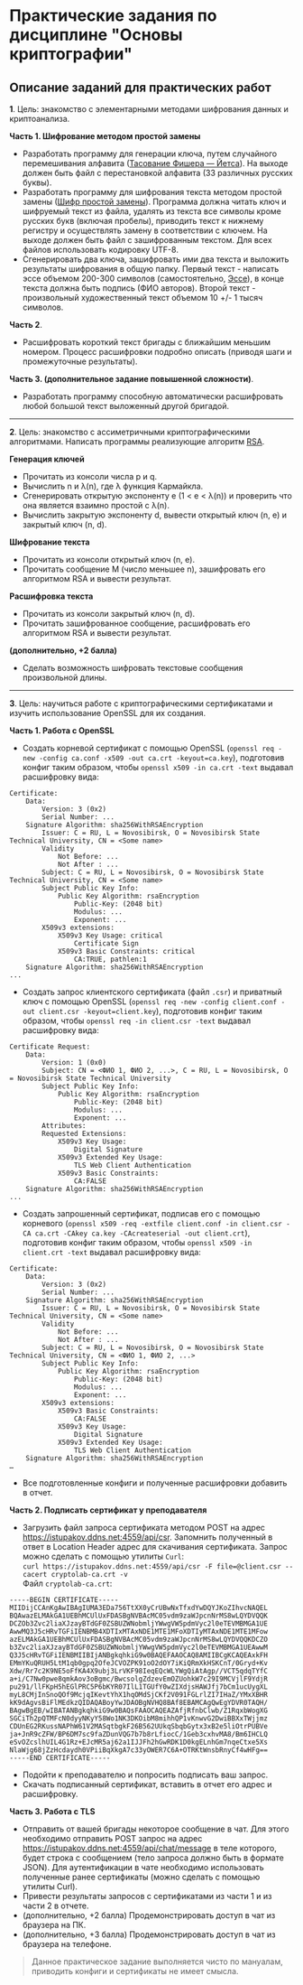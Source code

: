 # Практические задания по дисциплине "Основы криптографии" #
## Описание заданий для практических работ ##

**1**. Цель: знакомство с элементарными методами шифрования данных и криптоанализа.  
>
**Часть 1. Шифрование методом простой замены**
+ Разработать программу для генерации ключа, путем случайного перемешивания алфавита ([Тасование Фишера — Йетса](https://ru.wikipedia.org/wiki/%D0%A2%D0%B0%D1%81%D0%BE%D0%B2%D0%B0%D0%BD%D0%B8%D0%B5_%D0%A4%D0%B8%D1%88%D0%B5%D1%80%D0%B0_%E2%80%94_%D0%99%D0%B5%D1%82%D1%81%D0%B0)). На выходе должен быть файл с перестановкой алфавита (33 различных русских буквы). 
+ Разработать программу для шифрования текста методом простой замены ([Шифр простой замены](https://ru.wikipedia.org/wiki/%D0%A8%D0%B8%D1%84%D1%80_%D0%BF%D1%80%D0%BE%D1%81%D1%82%D0%BE%D0%B9_%D0%B7%D0%B0%D0%BC%D0%B5%D0%BD%D1%8B)). Программа должна читать ключ и шифруемый текст из файла, удалять из текста все символы кроме русских букв (включая пробелы), приводить текст к нижнему регистру и осуществлять замену в соответствии с ключем. На выходе должен быть файл с зашифрованным текстом. Для всех файлов использовать кодировку UTF-8.
+ Сгенерировать два ключа, зашифровать ими два текста и выложить результаты шифрования в общую папку. Первый текст - написать эссе объемом 200-300 символов (самостоятельно, [Эссе](https://ru.wikipedia.org/wiki/%D0%AD%D1%81%D1%81%D0%B5)), в конце текста должна быть подпись (ФИО авторов). Второй текст - произвольный художественный текст объемом 10 +/- 1 тысяч символов.
>
 **Часть 2**. 
+ Расшифровать короткий текст бригады с ближайшим меньшим номером. Процесс расшифровки подробно описать (приводя шаги и промежуточные результаты).
>
**Часть 3. (дополнительное задание повышенной сложности)**. 
+ Разработать программу способную автоматически расшифровать любой большой текст выложенный другой бригадой.
---
**2**. Цель: знакомство с ассиметричными криптографическими алгоритмами.
Написать программы реализующие алгоритм [RSA](https://en.wikipedia.org/wiki/RSA_(cryptosystem)).  
>
**Генерация ключей**
+ Прочитать из консоли числа p и q.
+ Вычислить n и λ(n), где λ функция Кармайкла.
+ Сгенерировать открытую экспоненту e (1 < e < λ(n)) и проверить что она является взаимно простой с λ(n).
+ Вычислить закрытую экспоненту d, вывести открытый ключ (n, e) и закрытый ключ (n, d).
>
**Шифрование текста**
+ Прочитать из консоли открытый ключ (n, e).
+ Прочитать сообщение M (число меньшее n), зашифровать его алгоритмом RSA и вывести результат.
>
**Расшифровка текста**
+ Прочитать из консоли закрытый ключ (n, d).
+ Прочитать зашифрованное сообщение, расшифровать его алгоритмом RSA и вывести результат.
>
**(дополнительно, +2 балла)** 
+ Сделать возможность шифровать текстовые сообщения произвольной длины.
---
**3**. Цель: научиться работе с криптографическими сертификатами и изучить использование OpenSSL для их создания.
>
**Часть 1. Работа с OpenSSL**
+ Создать корневой сертификат с помощью OpenSSL (`openssl req -new -config ca.conf -x509 -out ca.crt -keyout=ca.key`), подготовив конфиг таким образом, чтобы `openssl x509 -in ca.crt -text` выдавал расшифровку вида:
```
Certificate:
    Data:
        Version: 3 (0x2)
        Serial Number: ...
    Signature Algorithm: sha256WithRSAEncryption
        Issuer: C = RU, L = Novosibirsk, O = Novosibirsk State Technical University, CN = <Some name>
        Validity
            Not Before: ...
            Not After : ...
        Subject: C = RU, L = Novosibirsk, O = Novosibirsk State Technical University, CN = <Some name>
        Subject Public Key Info:
            Public Key Algorithm: rsaEncryption
                Public-Key: (2048 bit)
                Modulus: ...
                Exponent: ...
        X509v3 extensions:
            X509v3 Key Usage: critical
                Certificate Sign
            X509v3 Basic Constraints: critical
                CA:TRUE, pathlen:1
    Signature Algorithm: sha256WithRSAEncryption
...
```
+ Создать запрос клиентского сертификата (файл `.csr`) и приватный ключ с помощью OpenSSL (`openssl req -new -config client.conf -out client.csr -keyout=client.key`), подготовив конфиг таким образом, чтобы `openssl req -in client.csr -text` выдавал расшифровку вида:
```
Certificate Request:
    Data:
        Version: 1 (0x0)
        Subject: CN = <ФИО 1, ФИО 2, ...>, C = RU, L = Novosibirsk, O = Novosibirsk State Technical University
        Subject Public Key Info:
            Public Key Algorithm: rsaEncryption
                Public-Key: (2048 bit)
                Modulus: ...
                Exponent: ...
        Attributes:
        Requested Extensions:
            X509v3 Key Usage:
                Digital Signature
            X509v3 Extended Key Usage:
                TLS Web Client Authentication
            X509v3 Basic Constraints:
                CA:FALSE
    Signature Algorithm: sha256WithRSAEncryption
...

```
+ Создать запрошенный сертификат, подписав его с помощью корневого (`openssl x509 -req -extfile client.conf -in client.csr -CA ca.crt -CAkey ca.key -CAcreateserial -out client.crt`), подготовив конфиг таким образом, чтобы `openssl x509 -in client.crt -text` выдавал расшифровку вида: 
```
Certificate:
    Data:
        Version: 3 (0x2)
        Serial Number: ...
    Signature Algorithm: sha256WithRSAEncryption
        Issuer: C = RU, L = Novosibirsk, O = Novosibirsk State Technical University, CN = <Some name>
        Validity
            Not Before: ...
            Not After : ...
        Subject: C = RU, L = Novosibirsk, O = Novosibirsk State Technical University, CN = <ФИО 1, ФИО 2, ...>
        Subject Public Key Info:
            Public Key Algorithm: rsaEncryption
                Public-Key: (2048 bit)
                Modulus: ...
                Exponent: ...
        X509v3 extensions:
            X509v3 Basic Constraints:
                CA:FALSE
            X509v3 Key Usage:
                Digital Signature
            X509v3 Extended Key Usage:
                TLS Web Client Authentication
    Signature Algorithm: sha256WithRSAEncryption
…
```
+ Все подготовленные конфиги и полученные расшифровки добавить в отчет.
>
**Часть 2. Подписать сертификат у преподавателя**
+ Загрузить файл запроса сертификата методом POST на адрес https://istupakov.ddns.net:4559/api/csr. Запомнить полученный в ответ в Location Header адрес для скачивания сертификата.
Запрос можно сделать с помощью утилиты `Curl`:\
`curl https://istupakov.ddns.net:4559/api/csr -F file=@client.csr --cacert cryptolab-ca.crt -v` \
Файл `cryptolab-ca.crt`:
```
-----BEGIN CERTIFICATE-----
MIIDijCCAnKgAwIBAgIUMA3EDa756TtXX0yCrUBwNxTfxdYwDQYJKoZIhvcNAQEL
BQAwazELMAkGA1UEBhMCUlUxFDASBgNVBAcMC05vdm9zaWJpcnNrMS8wLQYDVQQK
DCZOb3Zvc2liaXJzayBTdGF0ZSBUZWNobmljYWwgVW5pdmVyc2l0eTEVMBMGA1UE
AwwMQ3J5cHRvTGFiIENBMB4XDTIxMTAxNDE1MTE1MFoXDTIyMTAxNDE1MTE1MFow
azELMAkGA1UEBhMCUlUxFDASBgNVBAcMC05vdm9zaWJpcnNrMS8wLQYDVQQKDCZO
b3Zvc2liaXJzayBTdGF0ZSBUZWNobmljYWwgVW5pdmVyc2l0eTEVMBMGA1UEAwwM
Q3J5cHRvTGFiIENBMIIBIjANBgkqhkiG9w0BAQEFAAOCAQ8AMIIBCgKCAQEAxkFH
EMmYKuQRUH5LtM1qb0gpq2OfeJCVOZPK91oO2dOY7iKiQRmXkHSKCnT/0Gryd+Kv
Xdw/Rr7c2K9NE5oFfKA4X9ubj3LrVKF98IeqEQcWLYWgQiAtAgp//VCT5qdqTYfC
a+i/C7Nw0pwe8qmkAov3oBgmc/BwcsolgZdzevEmOZUohkW7c29I9MCVjlF9YdjR
pu291/llFKpH5hEGlPRC5P6bKYR07IlL1TGUfY0wZIXdjsHAWJfj7bCm1ucUygXL
myL8CMjInSnoQOf9McjqIKevtYhX1hqOMdSjCKf2V091FGLrlZI7IHaZ/YMxXBHR
kK9dAgvsBiFlMEdkzQIDAQABoyYwJDAOBgNVHQ8BAf8EBAMCAgQwEgYDVR0TAQH/
BAgwBgEB/wIBATANBgkqhkiG9w0BAQsFAAOCAQEAZAfjRfnbClwb/Z1RqxbWogXG
SGCiTh2pQTMFcN0dyyNKyY58Wo1NK3DKOibM8mihhQP1vKnwvG2DwiBBXxTWjjmz
CDUnEG2RKussNAPhW61V2MASqtbgkF26B562UUkqSbqbGytx3xB2e5liOtrPUBVe
ja+JnR9cZFW/BP6DM7sc9faZDunVQG7b7b8rLfiocC/1Geb3cxhvMA8/Bm6IHCLQ
eSvOZcslhUIL4G1Rz+EJcMR5aj62a1IJJFh2hGwRDK1D0kgELnhGm7nqeCtxe5Xs
NlaWjg68jZzHcdaydh0VPiiBqXkgA7c33yOWER7C6A+OTRKtWnsbRnyCf4wHFg==
-----END CERTIFICATE-----
```
+ Подойти к преподавателю и попросить подписать ваш запрос.
+ Скачать подписанный сертификат, вставить в отчет его адрес и расшифровку.
>
**Часть 3. Работа с TLS**
+ Отправить от вашей бригады некоторое сообщение в чат. Для этого необходимо отправить POST запрос на адрес https://istupakov.ddns.net:4559/api/chat/message в теле которого, будет строка с сообщением (тело запроса должно быть в формате JSON). Для аутентификации в чате необходимо использовать полученные ранее сертификаты (можно сделать с помощью утилиты Curl).
+ Привести результаты запросов с сертификатами из части 1 и из части 2 в отчете.
+ (дополнительно, +2 балла) Продемонстрировать доступ в чат из браузера на ПК.
+ (дополнительно, +3 балла) Продемонстрировать доступ в чат из браузера на телефоне.
> Данное практическое задание выполняется чисто по мануалам, приводить конфиги и сертификаты не имеет смысла. 

